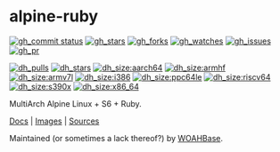 # alpine-ruby

[![gh_commit status][201]][151]
[![gh_stars][202]][152]
[![gh_forks][203]][153]
[![gh_watches][204]][154]
[![gh_issues][216]][166]
[![gh_pr][217]][167]

[![dh_pulls][205]][155]
[![dh_stars][206]][156]
[![dh_size:aarch64][208]][158]
[![dh_size:armhf][210]][160]
[![dh_size:armv7l][209]][159]
[![dh_size:i386][211]][161]
[![dh_size:ppc64le][213]][163]
[![dh_size:riscv64][214]][164]
[![dh_size:s390x][215]][165]
[![dh_size:x86_64][207]][157]
<!--[![dh_size:loong64][212]][162]-->

MultiArch Alpine Linux + S6 + Ruby.

[Docs][112] | [Images][155] | [Sources][151]

Maintained (or sometimes a lack thereof?) by [WOAHBase][110].

[110]: https://woahbase.online/
[112]: https://woahbase.online/images/alpine-ruby/

[151]: https://github.com/woahbase/alpine-ruby
[152]: https://github.com/woahbase/alpine-ruby/stargazers
[153]: https://github.com/woahbase/alpine-ruby/network/members
[154]: https://github.com/woahbase/alpine-ruby/watchers
[155]: https://hub.docker.com/r/woahbase/alpine-ruby
[156]: https://hub.docker.com/r/woahbase/alpine-ruby
[157]: https://hub.docker.com/r/woahbase/alpine-ruby/tags?name=x86_64&ordering=last_updated
[158]: https://hub.docker.com/r/woahbase/alpine-ruby/tags?name=aarch64&ordering=last_updated
[159]: https://hub.docker.com/r/woahbase/alpine-ruby/tags?name=armv7l&ordering=last_updated
[160]: https://hub.docker.com/r/woahbase/alpine-ruby/tags?name=armhf&ordering=last_updated
[161]: https://hub.docker.com/r/woahbase/alpine-ruby/tags?name=i386&ordering=last_updated
[162]: https://hub.docker.com/r/woahbase/alpine-ruby/tags?name=loong64&ordering=last_updated
[163]: https://hub.docker.com/r/woahbase/alpine-ruby/tags?name=ppc64le&ordering=last_updated
[164]: https://hub.docker.com/r/woahbase/alpine-ruby/tags?name=riscv64&ordering=last_updated
[165]: https://hub.docker.com/r/woahbase/alpine-ruby/tags?name=s390x&ordering=last_updated
[166]: https://github.com/woahbase/alpine-ruby/issues
[167]: https://github.com/woahbase/alpine-ruby/pulls

[201]: https://img.shields.io/github/last-commit/woahbase/alpine-ruby?color=brightgreen&style=flat-square&logo=github
[202]: https://img.shields.io/github/stars/woahbase/alpine-ruby?color=brightgreen&style=flat-square&logo=github
[203]: https://img.shields.io/github/forks/woahbase/alpine-ruby?color=brightgreen&style=flat-square&logo=github
[204]: https://img.shields.io/github/watchers/woahbase/alpine-ruby?color=brightgreen&style=flat-square&logo=github
[205]: https://img.shields.io/docker/pulls/woahbase/alpine-ruby?color=brightgreen&style=flat-square&logo=docker&label=pulls
[206]: https://img.shields.io/docker/stars/woahbase/alpine-ruby?color=brightgreen&style=flat-square&logo=docker&label=stars
[207]: https://img.shields.io/docker/image-size/woahbase/alpine-ruby/x86_64?label=x86_64&color=brightgreen&style=flat-square&logo=docker
[208]: https://img.shields.io/docker/image-size/woahbase/alpine-ruby/aarch64?label=aarch64&color=brightgreen&style=flat-square&logo=docker
[209]: https://img.shields.io/docker/image-size/woahbase/alpine-ruby/armv7l?label=armv7l&color=brightgreen&style=flat-square&logo=docker
[210]: https://img.shields.io/docker/image-size/woahbase/alpine-ruby/armhf?label=armhf&color=brightgreen&style=flat-square&logo=docker
[211]: https://img.shields.io/docker/image-size/woahbase/alpine-ruby/i386?label=i386&color=brightgreen&style=flat-square&logo=docker
[212]: https://img.shields.io/docker/image-size/woahbase/alpine-ruby/loong64?label=loong64&color=brightgreen&style=flat-square&logo=docker
[213]: https://img.shields.io/docker/image-size/woahbase/alpine-ruby/ppc64le?label=ppc64le&color=brightgreen&style=flat-square&logo=docker
[214]: https://img.shields.io/docker/image-size/woahbase/alpine-ruby/riscv64?label=riscv64&color=brightgreen&style=flat-square&logo=docker
[215]: https://img.shields.io/docker/image-size/woahbase/alpine-ruby/s390x?label=s390x&color=brightgreen&style=flat-square&logo=docker
[216]: https://img.shields.io/github/issues/woahbase/alpine-ruby?color=brightgreen&style=flat-square&logo=github
[217]: https://img.shields.io/github/issues-pr/woahbase/alpine-ruby?color=brightgreen&style=flat-square&logo=github
